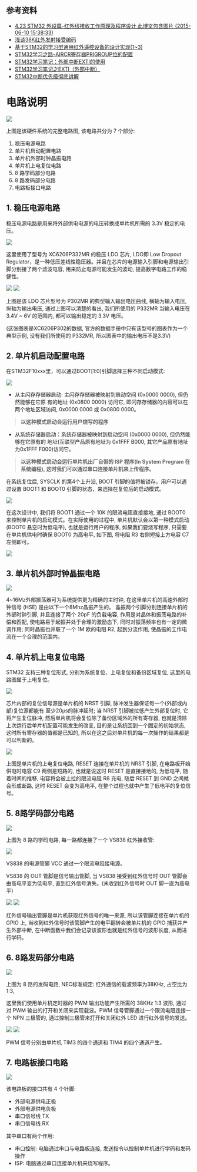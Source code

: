 ## 参考资料
 - [4.23 STM32 外设篇-红外线接收工作原理及程序设计  此博文包含图片	(2015-06-10 15:38:33)](http://blog.sina.com.cn/s/blog_8a4745370102vq8m.html)
 - [浅谈38K红外发射接受编码](http://www.voidcn.com/blog/u012993936/article/p-3554521.html)
 - [基于STM32的学习型通用红外遥控设备的设计实现(1~3)](http://blog.csdn.net/u013686019/article/details/19834441)
 - [STM32学习之路-AIRCR寄存器PRIGROUP位的配置](http://www.ithao123.cn/content-8377076.html)
 - [ STM32学习笔记：外部中断EXTI的使用](http://blog.csdn.net/u010173859/article/details/10179627)
 - [STM32学习笔记之EXTI（外部中断）](http://blog.sina.com.cn/s/blog_6623834301018woa.html)
 - [STM32中断优先级彻底讲解](https://wenku.baidu.com/view/4944282c915f804d2b16c18e.html)


# 电路说明

![](/Hardware/sche_overview.png)

上图是该硬件系统的完整电路图, 该电路共分为 7 个部分:

 1. 稳压电源电路
 2. 单片机启动配置电路
 3. 单片机外部时钟晶振电路
 4. 单片机上电复位电路
 5. 8 路学码部分电路
 6. 8 路发码部分电路
 7. 电路板接口电路

## 1. 稳压电源电路

稳压电源电路是用来将外部供电电源的电压转换成单片机所需的 3.3V 稳定的电压。

![](/Hardware/part_01.png)

这里使用了型号为 XC6206P332MR 的稳压 LDO 芯片, LDO即 Low Dropout Regulator，是一种低压差线性稳压器。并且在芯片的电源输入引脚和电源输出引脚分别接了两个滤波电容, 用来防止电源可能发生的波动, 提高数字电路工作的稳健性。


![](/Hardware/part_0101.png)
![](/Hardware/part_0102.png)

上图是该 LDO 芯片型号为 P302MR 的典型输入输出电压曲线, 横轴为输入电压, 纵轴为输出电压, 通过上图可以清楚的看出, 我们所使用的 P332MR 当输入电压在 3.4V ~ 6V 的范围内, 都可以输出稳定的 3.3V 电压。

(这张图表是XC6206P302的数据, 官方的数据手册中只有该型号的图表作为一个典型示例, 没有我们所使用的 P332MR, 所以图表中的输出电压不是3.3V)

## 2. 单片机启动配置电路

在STM32F10xxx里，可以通过BOOT[1:0]引脚选择三种不同启动模式:

![](/Hardware/part_0201.png)

- 从主闪存存储器启动: 主闪存存储器被映射到启动空间 (0x0000 0000), 但仍然能够在它原
有的地址 (0x0800 0000) 访问它, 即闪存存储器的内容可以在两个地址区域访问, 0x0000
0000 或 0x0800 0000。
> **以这种模式启动会运行用户烧写的程序**

- 从系统存储器启动：系统存储器被映射到启动空间 (0x0000 0000), 但仍然能够在它原有的
地址(互联型产品原有地址为 0x1FFF B000, 其它产品原有地址为0x1FFF F000)访问它。
> **以这种模式启动会运行单片机出厂自带的 ISP 程序(In System Program 在系统编程), 这时我们可以通过串口连接单片机来上传程序。**


在系统复位后, SYSCLK 的第4个上升沿, BOOT 引脚的值将被锁存。用户可以通过设置 BOOT1
 和 BOOT0 引脚的状态，来选择在复位后的启动模式。

 ![](/Hardware/part_02.png)

在这次设计中, 我们将 BOOT1 通过一个 10K 的限流电阻直接接地, 通过 BOOT0 来控制单片机的启动模式。在实际使用的过程中, 单片机默认会以第一种模式启动 (BOOT0 悬空时为低电平), 也就是运行用户的程序, 如果我们要烧写程序, 只需要在单片机供电时确保 BOOT0 为高电平, 如下图, 将电阻 R3 右侧短接上方电容 C7 左侧即可。

![](/Hardware/part_0202.png)

## 3. 单片机外部时钟晶振电路

![](/Hardware/part_03.png)

4~16Mz外部振荡器可为系统提供更为精确的主时钟, 在这里单片机的高速外部时钟信号 (HSE) 是由以下一个8Mhz晶振产生的。
晶振两个引脚分别连接单片机的外部时钟引脚, 并且连接了两个 20pF 的负载电容, 作用是对晶体和振荡电路的补偿和匹配, 使电路易于起振并处于合理的激励态下, 同时对振荡频率也有一定的微调作用; 同时晶振也并联了一个 1M 欧的电阻 R2, 起到分流作用, 使晶振的工作电流在一个合理的范围内。

## 4. 单片机上电复位电路


STM32 支持三种复位形式, 分别为系统复位、上电复位和备份区域复位, 这里的电路图属于上电复位。


![](/Hardware/part_0401.png)

芯片内部的复位信号源是单片机的 NRST 引脚, 脉冲发生器保证每一个(外部或内部)复位源都能有
至少20μs的脉冲延时; 当 NRST 引脚被拉低产生外部复位时, 它将产生复位脉冲, 然后单片机将会复位除了备份区域外的所有寄存器, 也就是清除上次运行后单片机配置可能发生的改变, 目的是让系统回到一个固定的初始状态, 这时所有寄存器的值都是已知的, 所以在这之后对单片机的每一次操作的结果都是可以判断的。

![](/Hardware/part_04.png)

上图是单片机的上电复位电路, RESET 连接在单片机的 NRST 引脚, 在电路板开始供电时电容 C9 两侧是短路的, 也就是说这时 RESET 是直接接地的, 为低电平, 随着时间的推移, 电容将会被上拉的限流电阻 R8 充电, 随后 RESET 到 GND 之间就会形成断路, 这时 RESET 会变为高电平, 在整个过程也就中产生了低电平的复位信号。

## 5. 8路学码部分电路

![](/Hardware/part_05.png)

上图为 8 路的学码电路, 每一路都连接了一个 VS838 红外接收管:

![](/Hardware/part_0501.png)

VS838 的电源管脚 VCC 通过一个限流电阻接电源。

VS838 的 OUT 管脚是信号输出管脚, 当 VS838 接受到红外信号时 OUT 管脚会由高电平变为低电平, 直到红外信号消失。(未收到红外信号时 OUT 脚一直为高电平)

![](/Hardware/part_0502.png) ![](/Hardware/part_0503.png)

红外信号输出管脚是单片机获取红外信号的唯一来源, 所以该管脚连接在单片机的 GPIO 上, 当收到红外信号时该管脚产生的电平翻转会被单片机的 GPIO 捕获并产生外部中断, 在中断函数中我们会记录该波形也就是红外信号的波形长度, 从而进行学码。

## 6. 8路发码部分电路

![](/Hardware/part_06.png)

上图为 8 路的发码电路, NEC标准规定: 红外通信的载波频率为38KHz, 占空比为1:3,

这里我们使用单片机定时器的 PWM 输出功能产生所需的 38KHz 1:3 波形, 通过对 PWM 输出的打开和关闭来实现载波。PWM 信号管脚通过一个限流电阻连接一个 NPN 三极管的, 通过控制三极管来打开和关闭红外 LED 进行红外信号的发送。

![](/Hardware/part_0601.png) ![](/Hardware/part_0602.png)

PWM 信号分别由单片机 TIM3 的四个通道和 TIM4 的四个通道产生。

## 7. 电路板接口电路

![](/Hardware/part_07.png)

该电路板的接口共有 4 个针脚:

 - 外部电源供电正极
 - 外部电源供电负极
 - 串口信号线 TX
 - 串口信号线 RX

其中串口有两个作用:
 - 串口控制: 电脑通过串口与电路板连接, 发送指令以控制单片机进行学码和发码操作
 - ISP: 电脑通过串口连接单片机来烧写程序。
